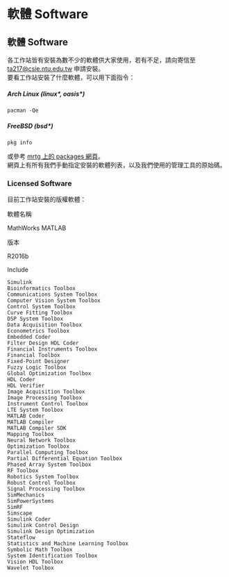 # 軟體 Software

## 軟體 Software

各工作站皆有安裝為數不少的軟體供大家使用，若有不足，請向寄信至
ta217@csie.ntu.edu.tw 申請安裝。  
要看工作站安裝了什麼軟體，可以用下面指令：

##### Arch Linux (linux\*, oasis\*)

    pacman -Qe

##### FreeBSD (bsd\*)

    pkg info

或參考 [mrtg 上的 packages
網頁](https://mrtg.csie.ntu.edu.tw/packages.php)。  
網頁上有所有我們手動指定安裝的軟體列表，以及我們使用的管理工具的原始碼。

### Licensed Software

目前工作站安裝的版權軟體：

軟體名稱

MathWorks MATLAB

版本

R2016b

Include

```
Simulink 
Bioinformatics Toolbox 
Communications System Toolbox 
Computer Vision System Toolbox 
Control System Toolbox 
Curve Fitting Toolbox 
DSP System Toolbox 
Data Acquisition Toolbox 
Econometrics Toolbox 
Embedded Coder 
Filter Design HDL Coder 
Financial Instruments Toolbox 
Financial Toolbox 
Fixed-Point Designer 
Fuzzy Logic Toolbox 
Global Optimization Toolbox 
HDL Coder 
HDL Verifier 
Image Acquisition Toolbox 
Image Processing Toolbox 
Instrument Control Toolbox 
LTE System Toolbox 
MATLAB Coder 
MATLAB Compiler 
MATLAB Compiler SDK 
Mapping Toolbox 
Neural Network Toolbox 
Optimization Toolbox 
Parallel Computing Toolbox 
Partial Differential Equation Toolbox 
Phased Array System Toolbox 
RF Toolbox 
Robotics System Toolbox 
Robust Control Toolbox 
Signal Processing Toolbox 
SimMechanics 
SimPowerSystems 
SimRF 
Simscape 
Simulink Coder 
Simulink Control Design 
Simulink Design Optimization 
Stateflow 
Statistics and Machine Learning Toolbox 
Symbolic Math Toolbox 
System Identification Toolbox 
Vision HDL Toolbox 
Wavelet Toolbox 
```
